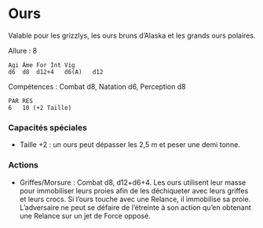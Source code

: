 
# Ours
Valable pour les grizzlys, les ours bruns d’Alaska et les grands ours polaires.

Allure : 8
```
Agi	Âme	For	Int	Vig
d6	d8	d12+4	d6(A)	d12
```
Compétences : Combat d8, Natation d6, Perception d8
```
PAR	RES
6	10 (+2 Taille)
```
### Capacités spéciales
- Taille +2 : un ours peut dépasser les 2,5 m et peser une demi tonne.

### Actions
- Griffes/Morsure	: Combat d8, d12+d6+4. Les ours utilisent leur masse pour immobiliser leurs proies afin de les déchiqueter avec leurs griffes et leurs crocs. Si l’ours touche avec une Relance, il immobilise sa proie. L’adversaire ne peut se défaire de l’étreinte à son action qu’en obtenant une Relance sur un jet de Force opposé.
